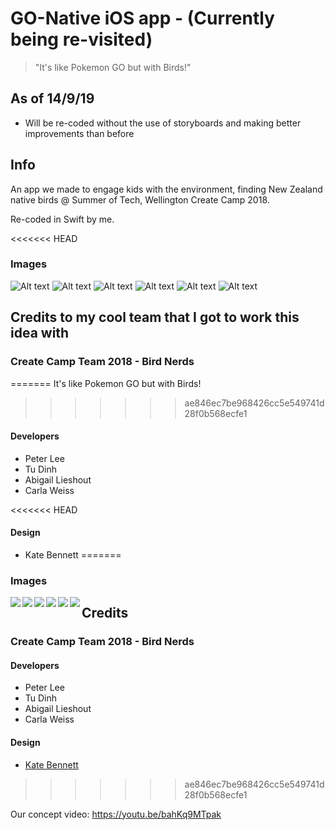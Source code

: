 # GO-Native iOS app - (Currently being re-visited)  
> "It's like Pokemon GO but with Birds!"

## As of 14/9/19

- Will be re-coded without the use of storyboards and making better improvements than before

## Info

An app we made to engage kids with the environment, finding New Zealand native birds @ Summer of Tech, Wellington Create Camp 2018.

Re-coded in Swift by me.  

<<<<<<< HEAD
### Images
![Alt text](DesignConcepts/homeScreen.png)
![Alt text](DesignConcepts/cameraRoll.png)
![Alt text](DesignConcepts/imageSelect.png)
![Alt text](DesignConcepts/birdCollected.png)
![Alt text](DesignConcepts/birdInfo.png)
![Alt text](DesignConcepts/finalTree.png)  

## Credits to my cool team that I got to work this idea with

### Create Camp Team 2018 - Bird Nerds
=======
It's like Pokemon GO but with Birds!
>>>>>>> ae846ec7be968426cc5e549741d28f0b568ecfe1

#### Developers
* Peter Lee
* Tu Dinh
* Abigail Lieshout
* Carla Weiss

<<<<<<< HEAD
#### Design
* Kate Bennett
=======
### Images
<a href="url"><img src="DesignConcepts/homeScreen.png" align="left" ></a>
<a href="url"><img src="DesignConcepts/cameraRoll.png" align="left"  ></a>
<a href="url"><img src="DesignConcepts/imageSelect.png" align="left"  ></a>
<a href="url"><img src="DesignConcepts/birdCollected.png" align="left"  ></a>
<a href="url"><img src="DesignConcepts/birdInfo.png" align="left"  ></a>
<a href="url"><img src="DesignConcepts/finalTree.png" align="left"></a>

## Credits 

### Create Camp Team 2018 - Bird Nerds

#### Developers
* Peter Lee
* Tu Dinh
* Abigail Lieshout
* Carla Weiss

#### Design
* [Kate Bennett](https://katydesign.co/projects)
>>>>>>> ae846ec7be968426cc5e549741d28f0b568ecfe1

Our concept video: https://youtu.be/bahKq9MTpak
